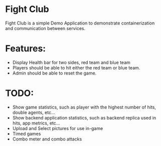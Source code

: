 # Fight Club

Fight Club is a simple Demo Application to demonstrate containerization and communication between services.

# Features:
* Display Health bar for two sides, red team and blue team 
* Players should be able to hit either the red team or blue team.
* Admin should be able to reset the game.

# TODO:
* Show game statistics, such as player with the highest number of hits, double agents, etc...
* Show backend application statistics, such as backend replica used in hits, app metrics, etc...
* Upload and Select pictures for use in-game
* Timed games
* Combo meter and combo attacks
